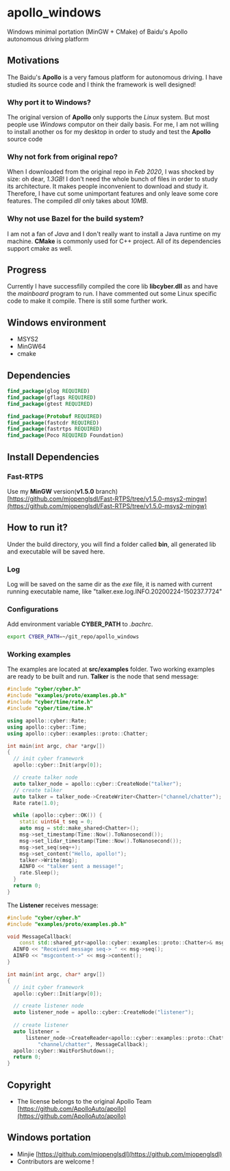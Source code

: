 # apollo_windows
Windows minimal portation (MinGW + CMake) of Baidu's Apollo autonomous driving platform

## Motivations
The Baidu's **Apollo** is a very famous platform for autonomous driving.
I have studied its source code and I think the framework is well designed!

### Why port it to Windows?
The original version of **Apollo** only supports the *Linux* system.
But most people use *Windows* computor on their daily basis. For me, I am not willing to install another os for my desktop in order to study and test the **Apollo** source code

### Why not fork from original repo?
When I downloaded from the original repo in *Feb 2020*, I was shocked by size: oh dear, *1.3GB*! I don't need the whole bunch of files in order to study its architecture. It makes people inconvenient to download and study it. Therefore, I have cut some unimportant features and only leave some core features. The compiled *dll* only takes about *10MB*.

### Why not use Bazel for the build system?
I am not a fan of *Java* and I don't really want to install a Java runtime on my machine. 
**CMake** is commonly used for C++ project. All of its dependencies support cmake as well.


## Progress
Currently I have successfilly compiled the core lib **libcyber.dll** as and have the *mainboard* program to run. I have commented out some Linux specific code to make it compile. There is still some further work.


## Windows environment
* MSYS2
* MinGW64
* cmake

## Dependencies
```cmake
find_package(glog REQUIRED)
find_package(gflags REQUIRED)
find_package(gtest REQUIRED)

find_package(Protobuf REQUIRED)
find_package(fastcdr REQUIRED)
find_package(fastrtps REQUIRED)
find_package(Poco REQUIRED Foundation)
```

## Install Dependencies
### Fast-RTPS
Use my **MinGW** version(**v1.5.0** branch) [https://github.com/mjopenglsdl/Fast-RTPS/tree/v1.5.0-msys2-mingw](https://github.com/mjopenglsdl/Fast-RTPS/tree/v1.5.0-msys2-mingw)


## How to run it?
Under the build directory, you will find a folder called **bin**, all generated lib and executable will be saved here.

### Log
Log will be saved on the same dir as the *exe* file, it is named with current running executable name, like "talker.exe.log.INFO.20200224-150237.7724"

### Configurations
Add environment variable **CYBER_PATH** to *.bachrc*.
```bash
export CYBER_PATH=~/git_repo/apollo_windows
```

### Working examples
The examples are located at **src/examples** folder.
Two working examples are ready to be built and run. **Talker** is the node that send message:
```C++
#include "cyber/cyber.h"
#include "examples/proto/examples.pb.h"
#include "cyber/time/rate.h"
#include "cyber/time/time.h"

using apollo::cyber::Rate;
using apollo::cyber::Time;
using apollo::cyber::examples::proto::Chatter;

int main(int argc, char *argv[]) 
{
  // init cyber framework
  apollo::cyber::Init(argv[0]);

  // create talker node
  auto talker_node = apollo::cyber::CreateNode("talker");
  // create talker
  auto talker = talker_node->CreateWriter<Chatter>("channel/chatter");
  Rate rate(1.0);

  while (apollo::cyber::OK()) {
    static uint64_t seq = 0;
    auto msg = std::make_shared<Chatter>();
    msg->set_timestamp(Time::Now().ToNanosecond());
    msg->set_lidar_timestamp(Time::Now().ToNanosecond());
    msg->set_seq(seq++);
    msg->set_content("Hello, apollo!");
    talker->Write(msg);
    AINFO << "talker sent a message!";
    rate.Sleep();
  }
  return 0;
}
```

The **Listener** receives message:
```C++
#include "cyber/cyber.h"
#include "examples/proto/examples.pb.h"

void MessageCallback(
    const std::shared_ptr<apollo::cyber::examples::proto::Chatter>& msg) {
  AINFO << "Received message seq-> " << msg->seq();
  AINFO << "msgcontent->" << msg->content();
}

int main(int argc, char* argv[]) 
{
  // init cyber framework
  apollo::cyber::Init(argv[0]);

  // create listener node
  auto listener_node = apollo::cyber::CreateNode("listener");
  
  // create listener
  auto listener =
      listener_node->CreateReader<apollo::cyber::examples::proto::Chatter>(
          "channel/chatter", MessageCallback);
  apollo::cyber::WaitForShutdown();
  return 0;
}
```


## Copyright
* The license belongs to the original Apollo Team [https://github.com/ApolloAuto/apollo](https://github.com/ApolloAuto/apollo)


## Windows portation
* Minjie [https://github.com/mjopenglsdl](https://github.com/mjopenglsdl)
* Contributors are welcome !
